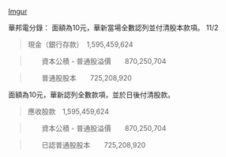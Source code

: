 [Imgur](https://i.imgur.com/yix3dGV.jpg)

華邦電分錄：
面額為10元，華新當場全數認列並付清股本款項。
11/2
>現金（銀行存款）　1,595,459,624

>　　資本公積 - 普通股溢價　　870,250,704

>　　普通股股本　　725,208,920

面額為10元，華新認列全數款項，並於日後付清股款。

>應收股款　1,595,459,624

>　　資本公積 - 普通股溢價　　870,250,704

>　　已認普通股股本　　725,208,920
